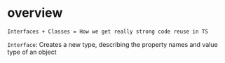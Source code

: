 # overview

`Interfaces + Classes = How we get really strong code reuse in TS`

`Interface`: Creates a new type, describing the property names and value type of an object
